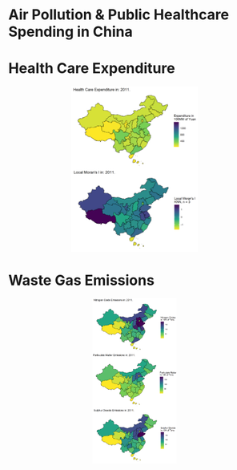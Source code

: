 Air Pollution & Public Healthcare Spending in China
================

# Health Care Expenditure

<img src="./Data/China_Sourced/gifs/HC_exp.gif" width="50%" height="20%" style="display: block; margin: auto;" /><img src="./Data/China_Sourced/gifs/local_moran.gif" width="50%" height="20%" style="display: block; margin: auto;" />

# Waste Gas Emissions

<img src="./Data/China_Sourced/gifs/nitrogen.gif" width="33.33%" height="20%" style="display: block; margin: auto;" /><img src="./Data/China_Sourced/gifs/part_matter.gif" width="33.33%" height="20%" style="display: block; margin: auto;" /><img src="./Data/China_Sourced/gifs/sulphur.gif" width="33.33%" height="20%" style="display: block; margin: auto;" />

